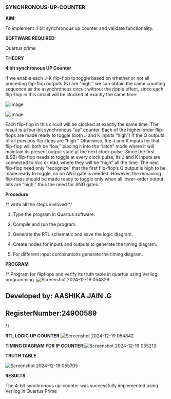 ### SYNCHRONOUS-UP-COUNTER

**AIM:**

To implement 4 bit synchronous up counter and validate functionality.

**SOFTWARE REQUIRED:**

Quartus prime

**THEORY**

**4 bit synchronous UP Counter**

If we enable each J-K flip-flop to toggle based on whether or not all preceding flip-flop outputs (Q) are “high,” we can obtain the same counting sequence as the asynchronous circuit without the ripple effect, since each flip-flop in this circuit will be clocked at exactly the same time:

![image](https://github.com/naavaneetha/SYNCHRONOUS-UP-COUNTER/assets/154305477/d5db3fa0-e413-404c-b80e-b2f39d82e7e8)


![image](https://github.com/naavaneetha/SYNCHRONOUS-UP-COUNTER/assets/154305477/52cb61eb-d04b-442d-810c-31185a68410b)

Each flip-flop in this circuit will be clocked at exactly the same time.
The result is a four-bit synchronous “up” counter. Each of the higher-order flip-flops are made ready to toggle (both J and K inputs “high”) if the Q outputs of all previous flip-flops are “high.”
Otherwise, the J and K inputs for that flip-flop will both be “low,” placing it into the “latch” mode where it will maintain its present output state at the next clock pulse.
Since the first (LSB) flip-flop needs to toggle at every clock pulse, its J and K inputs are connected to Vcc or Vdd, where they will be “high” all the time.
The next flip-flop need only “recognize” that the first flip-flop’s Q output is high to be made ready to toggle, so no AND gate is needed.
However, the remaining flip-flops should be made ready to toggle only when all lower-order output bits are “high,” thus the need for AND gates.

**Procedure**

/* write all the steps invloved */
1. Type the program in Quartus software.

2. Compile and run the program.

3. Generate the RTL schematic and save the logic diagram.

4. Create nodes for inputs and outputs to generate the timing diagram.

5. For different input combinations generate the timing diagram.

**PROGRAM**

/* Program for flipflops and verify its truth table in quartus using Verilog programming. 
![Screenshot 2024-12-19 054829](https://github.com/user-attachments/assets/c4ec49e8-67ce-41b0-8fc2-67ba30efc855)

## Developed by: AASHIKA JAIN .G
## RegisterNumber:24900589
*/

**RTL LOGIC UP COUNTER**
![Screenshot 2024-12-19 054842](https://github.com/user-attachments/assets/18f91087-d153-4efd-8b71-e542fa08bd1d)

**TIMING DIAGRAM FOR IP COUNTER**
![Screenshot 2024-12-19 055213](https://github.com/user-attachments/assets/a3b8a2c7-ee01-41dc-a2d3-dddae8f025be)

**TRUTH TABLE**

![Screenshot 2024-12-19 055705](https://github.com/user-attachments/assets/38711d5a-e361-4e75-adcc-496dfd632304)


**RESULTS**

The 4-bit synchronous up-counter was successfully implemented using Verilog in Quartus Prime

